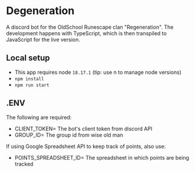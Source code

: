 # Degeneration

A discord bot for the OldSchool Runescape clan "Regeneration". The development happens with TypeScript, which is then transpiled to JavaScript for the live version.

## Local setup

- This app requires node `18.17.1` (tip: use n to manage node versions)
- `npm install`
- `npm run start`

## .ENV

The following are required:

- CLIENT_TOKEN= The bot's client token from discord API
- GROUP_ID= The group id from wise old man

If using Google Spreadsheet API to keep track of points, also use:

- POINTS_SPREADSHEET_ID= The spreadsheet in which points are being tracked
